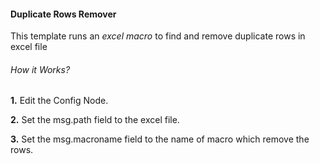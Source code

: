 #### Duplicate Rows Remover

This template runs an *excel macro* to find and remove duplicate rows in excel file 

###### How it Works?

**1.** Edit the Config Node.

**2.** Set the msg.path field to the excel file.

**3.** Set the msg.macroname field to the name of macro which remove the rows.
